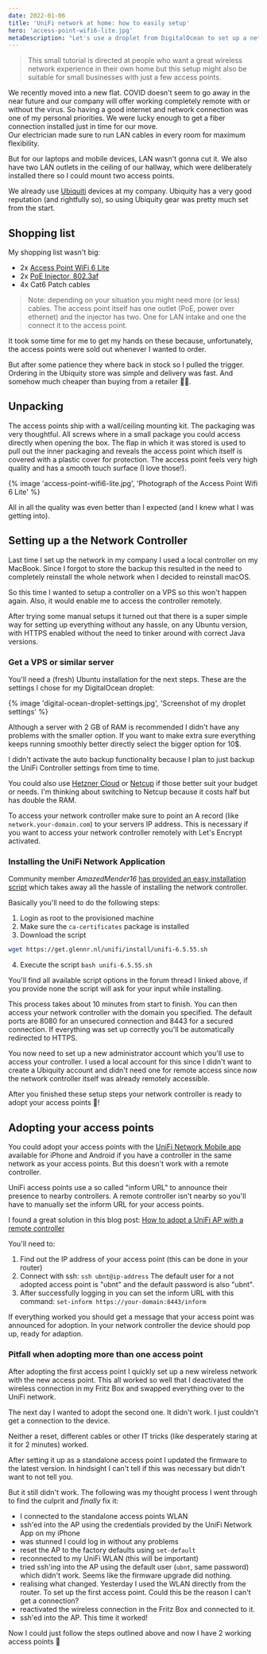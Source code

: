 ```yaml
---
date: 2022-01-06
title: 'UniFi network at home: how to easily setup'
hero: 'access-point-wifi6-lite.jpg'
metaDescription: "Let's use a droplet from DigitalOcean to set up a network controller to manage a few access points."
---
```


> This small tutorial is directed at people who want a great wireless network experience in their own home but this setup might also be suitable for small businesses with just a few access points.

We recently moved into a new flat. COVID doesn't seem to go away in the near future and our company will offer working completely remote with or without the virus. So having a good internet and network connection was one of my personal priorities. We were lucky enough to get a fiber connection installed just in time for our move.  
Our electrician made sure to run LAN cables in every room for maximum flexibility.

But for our laptops and mobile devices, LAN wasn't gonna cut it. We also have two LAN outlets in the ceiling of our hallway, which were deliberately installed there so I could mount two access points.

We already use [Ubiquiti](https://ui.com/) devices at my company. Ubiquity has a very good reputation (and rightfully so), so using Ubiquity gear was pretty much set from the start.

## Shopping list

My shopping list wasn't big:

-   2x [Access Point WiFi 6 Lite](https://store.ui.com/products/unifi-ap-6-lite)
-   2x [PoE Injector, 802.3af](https://store.ui.com/collections/operator-accessories/products/u-poe-af)
-   4x Cat6 Patch cables

> Note: depending on your situation you might need more (or less) cables. The access point itself has one outlet (PoE, power over ethernet) and the injector has two. One for LAN intake and one the connect it to the access point.

It took some time for me to get my hands on these because, unfortunately, the access points were sold out whenever I wanted to order.

But after some patience they where back in stock so I pulled the trigger. Ordering in the Ubiquity store was simple and delivery was fast. And somehow much cheaper than buying from a retailer 🤷‍♂️.

## Unpacking

The access points ship with a wall/ceiling mounting kit. The packaging was very thoughtful. All screws where in a small package you could access directly when opening the box. The flap in which it was stored is used to pull out the inner packaging and reveals the access point which itself is covered with a plastic cover for protection. The access point feels very high quality and has a smooth touch surface (I love those!).

{% image 'access-point-wifi6-lite.jpg', 'Photograph of the Access Point Wifi 6 Lite' %}

All in all the quality was even better than I expected (and I knew what I was getting into).

## Setting up a the Network Controller

Last time I set up the network in my company I used a local controller on my MacBook. Since I forgot to store the backup this resulted in the need to completely reinstall the whole network when I decided to reinstall macOS.

So this time I wanted to setup a controller on a VPS so this won't happen again. Also, it would enable me to access the controller remotely.

After trying some manual setups it turned out that there is a super simple way for setting up everything without any hassle, on any Ubuntu version, with HTTPS enabled without the need to tinker around with correct Java versions.

### Get a VPS or similar server

You'll need a (fresh) Ubuntu installation for the next steps. These are the settings I chose for my DigitalOcean droplet:

{% image 'digital-ocean-droplet-settings.jpg', 'Screenshot of my droplet settings' %}

Although a server with 2 GB of RAM is recommended I didn't have any problems with the smaller option. If you want to make extra sure everything keeps running smoothly better directly select the bigger option for 10$.

I didn't activate the auto backup functionality because I plan to just backup the UniFi Controller settings from time to time.

You could also use [Hetzner Cloud](https://www.hetzner.com/cloud) or [Netcup](https://www.netcup.de/vserver/vps.php) if those better suit your budget or needs.
I'm thinking about switching to Netcup because it costs half but has double the RAM.

To access your network controller make sure to point an A record (like `network.your-domain.com`) to your servers IP address. This is necessary if you want to access your network controller remotely with Let's Encrypt activated.

### Installing the UniFi Network Application

Community member _AmazedMender16_ [has provided an easy installation script](https://community.ui.com/questions/UniFi-Installation-Scripts-or-UniFi-Easy-Update-Script-or-UniFi-Lets-Encrypt-or-UniFi-Easy-Encrypt-/ccbc7530-dd61-40a7-82ec-22b17f027776) which takes away all the hassle of installing the network controller.

Basically you'll need to do the following steps:

1. Login as root to the provisioned machine
2. Make sure the `ca-certificates` package is installed
3. Download the script

```bash
wget https://get.glennr.nl/unifi/install/unifi-6.5.55.sh
```

4. Execute the script
   `bash unifi-6.5.55.sh`

You'll find all available script options in the forum thread I linked above, if you provide none the script will ask for your input while installing.

This process takes about 10 minutes from start to finish. You can then access your network controller with the domain you specified. The default ports are 8080 for an unsecured connection and 8443 for a secured connection. If everything was set up correctly you'll be automatically redirected to HTTPS.

You now need to set up a new administrator account which you'll use to access your controller. I used a local account for this since I didn't want to create a Ubiquity account and didn't need one for remote access since now the network controller itself was already remotely accessible.

After you finished these setup steps your network controller is ready to adopt your access points 🎉!

## Adopting your access points

You could adopt your access points with the [UniFi Network Mobile app](https://www.ui.com/download-software/) available for iPhone and Android if you have a controller in the same network as your access points. But this doesn't work with a remote controller.

UniFi access points use a so called "inform URL" to announce their presence to nearby controllers. A remote controller isn't nearby so you'll have to manually set the inform URL for your access points.

I found a great solution in this blog post: [How to adopt a UniFi AP with a remote controller](https://blog.ktz.me/how-to-adopt-a-unifi-ap-with-a-remote-controller/)

You'll need to:

1. Find out the IP address of your access point (this can be done in your router)
2. Connect with ssh: `ssh ubnt@ip-address`
   The default user for a not adopted access point is "ubnt" and the default password is also "ubnt".
3. After successfully logging in you can set the inform URL with this command:
   `set-inform https://your-domain:8443/inform`

If everything worked you should get a message that your access point was announced for adoption. In your network controller the device should pop up, ready for adaption.

### Pitfall when adopting more than one access point

After adopting the first access point I quickly set up a new wireless network with the new access point. This all worked so well that I deactivated the wireless connection in my Fritz Box and swapped everything over to the UniFi network.

The next day I wanted to adopt the second one. It didn't work. I just couldn't get a connection to the device.

Neither a reset, different cables or other IT tricks (like desperately staring at it for 2 minutes) worked.

After setting it up as a standalone access point I updated the firmware to the latest version. In hindsight I can't tell if this was necessary but didn't want to not tell you.

But it still didn't work. The following was my thought process I went through to find the culprit and _finally_ fix it:

-   I connected to the standalone access points WLAN
-   ssh'ed into the AP using the credentials provided by the UniFi Network App on my iPhone
-   was stunned I could log in without any problems
-   reset the AP to the factory defaults using `set-default`
-   reconnected to my UniFi WLAN (this will be important)
-   tried ssh'ing into the AP using the default user (`ubnt`, same password) which didn't work. Seems like the firmware upgrade did nothing.
-   realising what changed. Yesterday I used the WLAN directly from the router. To set up the first access point. Could this be the reason I can't get a connection?
-   reactivated the wireless connection in the Fritz Box and connected to it.
-   ssh'ed into the AP. This time it worked!

Now I could just follow the steps outlined above and now I have 2 working access points 🎉
